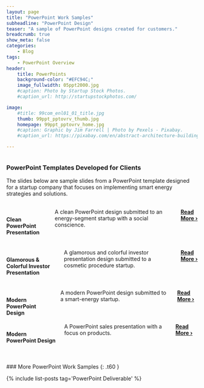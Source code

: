 ```yaml
---
layout: page
title: "PowerPoint Work Samples"
subheadline: "PowerPoint Design"
teaser: "A sample of PowerPoint designs created for customers."
breadcrumb: true
show_meta: false
categories:
    - Blog
tags:
    - PowerPoint Overview
header:
    title: PowerPoints
    background-color: "#EFC94C;"
    image_fullwidth: 05ppt2000.jpg
    #caption: Photo by Startup Stock Photos.
    #caption_url: http://startupstockphotos.com/

image:
    #title: 99com_enl01_01_title.jpg
    thumb: 99ppt_pptovrv_thumb.jpg
    homepage: 99ppt_pptovrv_home.jpg
    #caption: Graphic by Jim Farrell | Photo by Pexels - Pixabay.
    #caption_url: https://pixabay.com/en/abstract-architecture-building-1851115/

---
```

<!--more-->
<p style="margin:0;"><img src="{{ site.urlimg }}99ppt_pptovrv_title.jpg" alt=""></p>

### PowerPoint Templates Developed for Clients
The slides below are sample slides from a PowerPoint template designed for a startup company that focuses on implementing smart energy strategies and solutions.
<br><br>


<!--PPT 01: Odyssey-->
<div class="row" >
  <div class="medium-5 medium columns t30">
      <p style="margin:0;"><a href="http://mojo-web.com/blog/pptodys/"><img src="{{ site.urlimg }}99ppt_odys_widget.jpg" alt=""></a></p>
  </div><!-- /.medium-4.columns -->
  <div class="medium-7 columns t30">
      <h4>Clean PowerPoint Presentation</h4>
      <p style="margin:0;">A clean PowerPoint design submitted to an energy-segment startup with a social conscience.</p>
      <p style="margin:0;"><a href="http://mojo-web.com/blog/pptodys/"><strong>Read More&nbsp;›</strong></a></p>
  </div><!-- /.medium-8.columns -->
</div><!-- /.row -->
<br>

<!--PPT 02: BeautyCall-->
<div class="row" >
  <div class="medium-5 medium columns t30">
      <p style="margin:0;"><a href="http://mojo-web.com/blog/pptbc/"><img src="{{ site.urlimg }}99ppt_bc_widget.jpg" alt=""></a></p>
  </div><!-- /.medium-4.columns -->
  <div class="medium-7 columns t30">
      <h4>Glamorous & Colorful Investor Presentation</h4>
      <p style="margin:0;">A glamorous and colorful investor presentation design submitted to a cosmetic procedure startup.</p>
      <p style="margin:0;"><a href="http://mojo-web.com/blog/pptbc/"><strong>Read More&nbsp;›</strong></a></p>
  </div><!-- /.medium-8.columns -->
</div><!-- /.row -->
<br>

<!--PPT 03: Nexus-->
<div class="row" >
  <div class="medium-5 medium columns t30">
      <p style="margin:0;"><a href="http://mojo-web.com/blog/pptnex/"><img src="{{ site.urlimg }}99ppt_nex_widget.jpg" alt=""></a></p>
  </div><!-- /.medium-4.columns -->
  <div class="medium-7 columns t30">
      <h4>Modern PowerPoint Design</h4>
      <p style="margin:0;">A modern PowerPoint design submitted to a smart-energy startup.</p>
      <p style="margin:0;"><a href="http://mojo-web.com/blog/pptnex/"><strong>Read More&nbsp;›</strong></a></p>
  </div><!-- /.medium-8.columns -->
</div><!-- /.row -->

<!--PPT 04: Expak-->
<div class="row" >
  <div class="medium-5 medium columns t30">
      <p style="margin:0;"><a href="http://mojo-web.com/blog/pptexpak/"><img src="{{ site.urlimg }}99ppt_expak_widget.jpg" alt=""></a></p>
  </div><!-- /.medium-4.columns -->
  <div class="medium-7 columns t30">
      <h4>Modern PowerPoint Design</h4>
      <p style="margin:0;">A PowerPoint sales presentation with a focus on products.</p>
      <p style="margin:0;"><a href="http://mojo-web.com/blog/pptexpak/"><strong>Read More&nbsp;›</strong></a></p>
  </div><!-- /.medium-8.columns -->
</div><!-- /.row -->

<br>
<br>
### More PowerPoint Work Samples
{: .t60 }

{% include list-posts tag='PowerPoint Deliverable' %}
